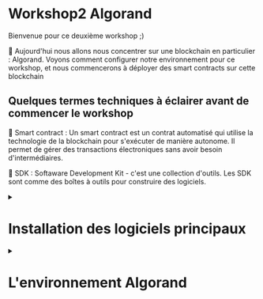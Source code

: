 # Workshop2 Algorand
Bienvenue pour ce deuxième workshop ;) 

🧵 Aujourd'hui nous allons nous concentrer sur une blockchain en particulier : Algorand. Voyons comment configurer notre environnement pour ce workshop, et nous commencerons à déployer des smart contracts sur cette blockchain 



## Quelques termes techniques à éclairer avant de commencer le workshop 
📌 Smart contract :  Un smart contract est un contrat automatisé qui utilise la technologie de la blockchain pour s'exécuter de manière autonome. Il permet de gérer des transactions électroniques sans avoir besoin d'intermédiaires.

📌 SDK : Softaware Development Kit - c'est une collection d'outils. Les SDK sont comme des boîtes à outils pour construire des logiciels. 


<details>
  <summary>
  <h1>Installation des logiciels principaux</h1>
  </summary>
  
  - Installation de brew (pour mac / linux) 
  
~~~
cd /opt
/bin/bash -c "$(curl -fsSL https://raw.githubusercontent.com/Homebrew/install/HEAD/install.sh)"
export PATH=/opt/homebrew/bin:$PATH
export PATH=/opt/homebrew/sbin:$PATH
~~~

  - Installation de WSL (pour Windows) 
  
  Il est possible d'utiliser Homebrew (ou "brew" en anglais) sur Windows en utilisant la fonctionnalité Windows Subsystem for Linux (WSL). Cependant, il est important de noter que cela n'est pas pris en charge officiellement et que certains outils et paquets peuvent ne pas fonctionner comme prévu.

Pour installer WSL sur Windows, vous devez avoir la version 1607 ou ultérieure de Windows 10 et suivre ces étapes:

Ouvrez l'application Paramètres en appuyant sur la touche Windows + I

Cliquez sur "Apps"

Cliquez sur "Programmes et fonctionnalités"

Cliquez sur "Activer ou désactiver les fonctionnalités Windows"

Cochez la case "Windows Subsystem for Linux"

Cliquez sur "OK" et redémarrez votre ordinateur

  - Installation de python 3 
  
Pour Mac et Linux : `brew install python3`

Pour Windows ( WSL )
~~~
sudo apt-get update
sudo apt-get install python3
~~~

ou 
  
~~~
sudo apt-get install python
~~~


  - Installation de Docker : `https://docs.docker.com/compose/install/`
  
  - Installation de sandbox (clône de repo par github Desktop) :
  ~~~
  https://github.com/algorand/sandbox.git
  ~~~

( Ajout de code dans le fichier sandbox/docker-compose sous les ports ) 

~~~
volumes:
- type: bind
  source: ../
  target: /data 
~~~

  Initialisation de sandbox
`./sandbox up -v`
`./sandbox enter algod`

  </details>
  
  
  <details><summary><h1>L'environnement Algorand </h1></summary>
  
  - Documentation d'Algorand : `https://developer.algorand.org/`
  
  - AlgoExplorer : `https://algoexplorer.io/`
  
  - SDK installation : `pip3 install py-algorand-sdk` ou `pip install py-algorand-sdk`
    
    
    
   
